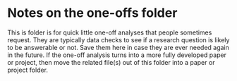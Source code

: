# Notes on the one-offs folder

This is folder is for quick little one-off analyses that people sometimes request. They are typically data checks to see if a research question is likely to be answerable or not. Save them here in case they are ever needed again in the future. If the one-off analysis turns into a more fully developed paper or project, then move the related file(s) out of this folder into a paper or project folder.
